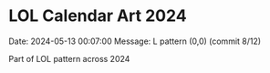 # LOL Calendar Art 2024

Date: 2024-05-13 00:07:00
Message: L pattern (0,0) (commit 8/12)

Part of LOL pattern across 2024
